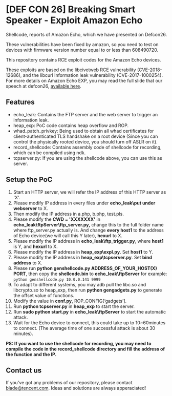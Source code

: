 # [DEF CON 26] Breaking Smart Speaker - Exploit Amazon Echo

Shellcode, reports of Amazon Echo, which we have presented on Defcon26.

These vulnerabilities have been fixed by amazon, so you need to test on devices with firmware version number equal to or less than 608490720.

This repository contains RCE exploit codes for the Amazon Echo devices.

These exploits are based on the libcivetweb RCE vulnerability (CVE-2018-12686), and the libcurl Information leak vulnerability (CVE-2017-1000254). For more details on Amazon Echo EXP, you may read the full slide that our speech at defcon26,  [available here](https://media.defcon.org/DEF%20CON%2026/DEF%20CON%2026%20presentations/Wu%20HuiYu%20and%20Qian%20Wenxiang/).

## Features ##

  * echo_leak: Contains the FTP server and the web server to trigger an information leak.
  * heap_exp: PoC code contains heap overflow and ROP.
  * whad_patch_privkey: Being used to obtain all whad certificates for client-authenticated TLS handshake on a root device (Since you can control the physically rooted device, you should turn off ASLR on it).
  * record_shellcode: Contains assembly code of shellcode for recording, which can be compiled using ndk.
  * tcpserver.py: If you are using the shellcode above, you can use this as server.

## Setup the PoC ##

1. Start an HTTP server, we will refer the IP address of this HTTP server as 'X'.
2. Please modify IP address in every files under **echo_leak\put under webserver** to X.
3. Then modify the IP address in a.php, b.php, test.pls.
4. Please modify the **CWD  = 'XXXXXXX'** in **echo_leak\ftpServer\ftp_server.py,** change this to the full folder name where ftp_server.py actually is. And change **every host1** to the address of Echo device(we will call this Y later), **hexurl** to X.
5. Please modify the IP address in **echo_leak\ftp_trigger.py**, where **host1** is Y, and **hexurl** to X.
6. Please modify the IP address in **heap_exp\expl.py**. Set **host1** to Y.
7. Please modify the IP address in **heap_exp\tcpserver.py**. Set **bind address** to X.
8. Please run **python genshellcode.py ADDRESS_OF_YOUR_HOST(X) PORT**, then copy the **shellcode.bin** to **echo_leak\ftpServer** for example: `python genshellcode.py 10.0.0.141 9999`
9. To adapt to different systems, you may adb pull the libc.so and libcrypto.so to heap_exp\, then run **python gengadgets.py** to generate the offset value of functions.
10. Modify the value in **conf.py**, ROP_CONFIG[‘gadgets’].
11. Run **python tcpserver.py** in **heap_exp** to start the server.
12. Run **sudo python start.py** in **echo_leak\ftpServer** to start the automatic attack.
13. Wait for the Echo device to connect, this could take up to 10~60minutes to connect. (The average time of one successful attack is about 30 minutes).

**PS: If you want to use the shellcode for recording, you may need to compile the code in the record_shellcode directory and fill the address of the function and the IP.**

## Contact us

If you've got any problems of our repository, please contact
blade@tencent.com. Ideas and solutions are always apperaciated!
